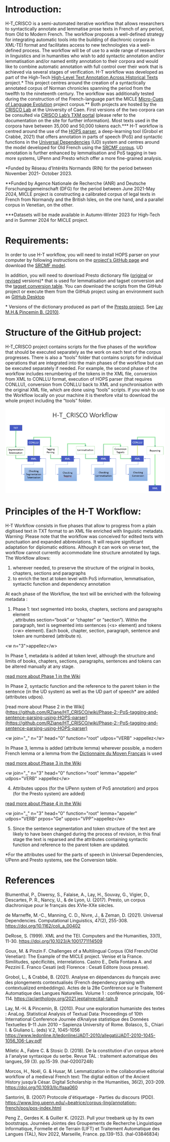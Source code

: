 # Introduction:
H-T_CRISCO is a semi-automated iterative workflow that allows researchers to syntactically annotate and lemmatise prose texts in French of any period, from Old to Modern French. The workflow proposes a well-defined strategy for integrating automatic tools into the building of diachronic corpora in XML-TEI format and facilitates access to new technologies via a well-defined process. The workflow will be of use to a wide range of researchers in linguistics and in humanities who wish to add syntactic annotation and/or lemmatisation and/or named entity annotation to their corpora and would like to combine automatic annotation with full control over their work that is achieved via several stages of verification. 
H-T workflow was developed as part of the High-Tech [High-Level Text Annotation Across Historical Texts](https://crisco.unicaen.fr/recherche/projet-rin-high-tech-1089578.kjsp?RH=1531402918899) project.\* This project centres around the creation of a syntactically annotated corpus of Norman chronicles spanning the period from the twelfth to the nineteenth century. The workflow was additionally tested during the construction of the French-language part the MICLE [Micro-Cues of Language Evolution](https://www.unicaen.fr/projet_de_recherche/micle/) project corpus.\*\* Both projects are hosted by the [CRISCO Lab](http://crisco.unicaen.fr/accueil-crisco-863157.kjsp) at the University of Caen. First versions of the two corpora can be consulted via [CRISCO Lab’s TXM portal](https://txm-crisco.huma-num.fr/txm/) (please refer to the documentation on the site for further information). Most texts used in the corpora have between 35,000 and 50,000 tokens each.\*\*\* 
H-T workflow is centred around the use of the [HOPS parser](https://github.com/hopsparser/hopsparser), a deep-learning tool (Grobol et Crabbé, 2021) that offers annotation in parts of speech (PoS) and syntactic functions in the [Universal Dependencies](https://universaldependencies.org/) (UD) system and centres around the model developed for Old French using the [SRCMF corpus](https://universal.grew.fr/?corpus=UD_Old_French-SRCMF@2.12). UD annotation is further enhanced by lemmatisation and PoS tagging in two more systems, UPenn and Presto which offer a more fine-grained analysis.

\*Funded by Réseau d’Intérêts Normands (RIN) for the period between November 2021- October 2023.

\*\*Funded by Agence Nationale de Recherche (ANR) and Deutsche Forschungsgemeinschaft (DFG) for the period between June 2021-May 2024, MICLE project is constructing a calibrated corpus of legal texts in French from Normandy and the British Isles, on the one hand, and a parallel corpus in Venetian, on the other.

\*\*\*Datasets will be made available in Autumn-Winter 2023 for High-Tech and in Summer 2024 for MICLE project.

# Requirements:
In order to use H-T workflow, you will need to install HOPS parser on your computer by following instructions on the [project's GitHub page](https://github.com/hopsparser/hopsparser) and download the [SRCMF model](https://zenodo.org/record/6542539).

In addition, you will need to download Presto dictionary file ([original](https://unicloud.unicaen.fr/index.php/s/NSkPrcaZ3Rx2t9P) or [revised](https://unicloud.unicaen.fr/index.php/s/YgfYJenQMKD8bEC) versions)\* that is used for lemmatisation and tagset conversion and the [tagset conversion table](https://unicloud.unicaen.fr/index.php/s/CAdFCbGgGKFHrai). You can download the scripts from the GitHub project or execute them from the GitHub project using an environment such as [GitHub Desktop](https://desktop.github.com/)

\* Versions of the dictionary produced as part of the [Presto project](http://presto.ens-lyon.fr/). See [Lay M.H.& Pincemin B. (2010)](https://www.ledonline.it/ledonline/JADT-2010/allegati/JADT-2010-1045-1056_106-Lay.pdf).

# Structure of the GitHub project:
H-T_CRISCO project contains scripts for the five phases of the workflow that should be executed separately as the work on each text of the corpus progresses.
There is also a “tools” folder that contains scripts for individual operations that are integrated into the main phases of the workflow but can be executed separately if needed. For example, the second phase of the workflow includes renumbering of the tokens in the XML file, conversion from XML to CONLLU format, execution of HOPS parser (that requires CONLLU), conversion from CONLLU back to XML and synchronisation with the original XML file, which are done using “tools” scripts.
If you wish to use the Workflow locally on your machine it is therefore vital to download the whole project including the “tools” folder.

![Workflow](img/HT_workflow.png)

# Principles of the H-T Workflow:
H-T Workflow consists in five phases that allow to progress from a plain digitised text in TXT format to an XML file enriched with linguistic metadata.
Warning: Please note that the workflow was conceived for edited texts with punctuation and expanded abbreviations. It will require significant adaptation for diplomatic editions. Although it can work on verse text, the workflow cannot currently accommodate line structure annotated by <l> tags.
The Workflow allows:
1. wherever needed, to preserve the structure of the original in books, chapters, sections and paragraphs
2. to enrich the text at token level with PoS information, lemmatisation, syntactic function and dependency annotation

At each phase of the Workflow, the text will be enriched with the following metadata :
1. Phase 1: text segmented into books, chapters, sections and paragraphs element <div>, attributes section=“book” or “chapter” or “section”). Within the paragraph, text is segmented into sentences (\<s> element) and tokens (\<w> element). Each book, chapter, section, paragraph, sentence and token are numbered (attribute n).

\<w n="3">appellez\</w>


In Phase 1, metadata is added at token level, although the structure and limits of books, chapters, sections, paragraphs, sentences and tokens can be altered manually at any stage.

[read more about Phase 1 in the Wiki](https://github.com/RZiane/HT_CRISCO/wiki/Phase-1:-Sentence-Segmentation-and-Tokenisation)


In Phase 2, syntactic function and the reference to the parent token in the sentence (in the UD system) as well as the UD part of speech* are added (attributes udpos). 

[read more about Phase 2 in the Wiki](https://github.com/RZiane/HT_CRISCO/wiki/Phase-2:-PoS-tagging-and-sentence-parsing-using-HOPS-parser](https://github.com/RZiane/HT_CRISCO/wiki/Phase-2:-PoS-tagging-and-sentence-parsing-using-HOPS-parser)

\<w join="_" n="3" head="0" function="root" udpos="VERB" >appellez\</w>


In Phase 3, lemma is added (attribute lemma) wherever possible, a modern French lemma or a lemma from the [Dictionnaire du Moyen Français](http://zeus.atilf.fr/dmf/) is used

[read more about Phase 3 in the Wiki](https://github.com/RZiane/HT_CRISCO/wiki/Phase-3:-Lemmatisation-(Presto-dictionary))

\<w join="_" n="3" head="0" function="root" lemma="appeler" udpos="VERB" >appellez\</w>


4. Attributes uppos (for the UPenn system of PoS annotation) and prpos (for the Presto system) are added)

[read more about Phase 4 in the Wiki](https://github.com/RZiane/HT_CRISCO/wiki/Phase-4:-Tagset-conversion-(UPenn,-Presto))

\<w join="_" n="3" head="0" function="root" lemma="appeler" udpos="VERB" prpos="Ge" uppos="VPP">appellez\</w>


5. Since the sentence segmentation and token structure of the text are likely to have been changed during the process of revision, in this final stage the text is reparsed and the attributes containing syntactic function and reference to the parent token are updated.


*For the attributes used for the parts of speech in Universal Dependencies, UPenn and Presto systems, see the Conversion table. 

# References

Blumenthal, P., Diwersy, S., Falaise, A., Lay, H., Souvay, G., Vigier, D., Descartes, P. R., Nancy, U., & de Lyon, U. (2017). Presto, un corpus diachronique pour le français des XVIe-XXe siècles.

de Marneffe, M.-C., Manning, C. D., Nivre, J., & Zeman, D. (2021). Universal Dependencies. Computational Linguistics, 47(2), 255-308. https://doi.org/10.1162/coli_a_00402

DeRose, S. (1999). XML and the TEI. Computers and the Humanities, 33(1), 11-30. https://doi.org/10.1023/A:1001771114509

Goux, M. & Pinzin F. Challenges of a Multilingual Corpus (Old French/Old Venetian): The Example of the MICLE project. Venise et la France. Similitudes, spécificités, interrelations. Castro E., Della Fontana A. and 
Pezzini E. Franco Cesati (ed) Florence : Cesati Editore (sous presse).

Grobol, L., & Crabbé, B. (2021). Analyse en dépendances du français avec des plongements contextualisés (French dependency parsing with contextualized embeddings). Actes de la 28e Conférence sur le Traitement Automatique des Langues Naturelles. Volume 1 : conférence principale, 106-114. https://aclanthology.org/2021.jeptalnrecital-taln.9

Lay, M.-H. & Pincemin, B. (2010). Pour une exploration humaniste des textes : AnaLog. Statistical Analysis of Textual Data: Proceedings of 10th International Conference Journée d’Analyse statistique des Données Textuelles 9-11 Juin 2010 – Sapienza University of Rome. Bolasco, S., Chiari I. & Giuliano L. (eds) V.2, 1045-1056 https://www.ledonline.it/ledonline/JADT-2010/allegati/JADT-2010-1045-1056_106-Lay.pdf

Miletic A., Fabre C. & Stosic D. (2018). De la constitution d'un corpus arboré à l'analyse syntaxique du serbe. Revue TAL : traitement automatique des langues,.59 (3). pp.15-39. ⟨hal-02007248⟩

Morcos, H., Noël, G. & Husar, M. Lemmatization in the collaborative editorial workflow of a medieval French text: The digital edition of the Ancient History jusqu’à César. Digital Scholarship in the Humanities, 36(2), 203-209. https://doi.org/10.1093/llc/fqaa060

Santorini, B. (2007) Protocole d'étiquetage - Parties du discours (PDD).
https://www.ling.upenn.edu/~beatrice/corpus-ling/annotation-french/pos/pos-index.html

Peng Z., Gerdes K. & Guiller K. (2022). Pull your treebank up by its own bootstraps. Journées Jointes des Groupements de Recherche Linguistique Informatique, Formelle et de Terrain (LIFT) et Traitement Automatique des Langues (TAL), Nov 2022, Marseille, France. pp.139-153. ⟨hal-03846834⟩

